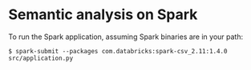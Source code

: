 # Semantic analysis on Spark

To run the Spark application, assuming Spark binaries are in your path:

```
$ spark-submit --packages com.databricks:spark-csv_2.11:1.4.0 src/application.py
```